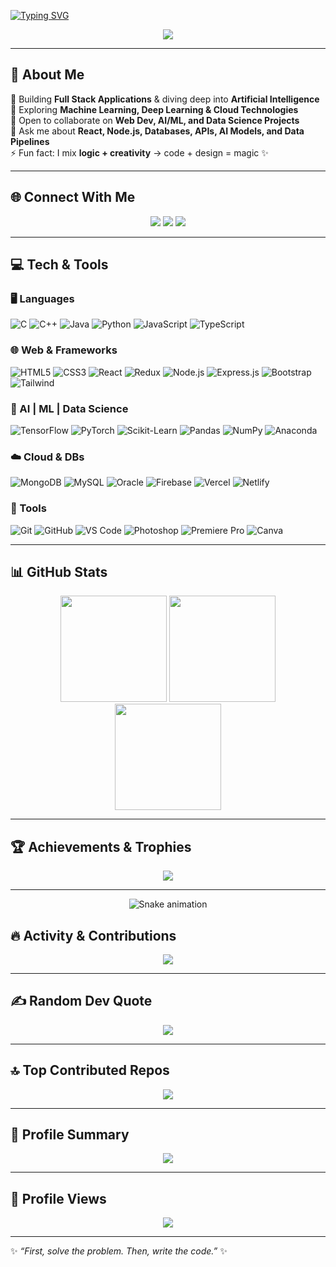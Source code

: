 <!-- =============================== -->
<!-- 🚀 YOGESH SINGH MEHRA - README 🚀 -->
<!-- =============================== -->

<!-- 🎨 Banner -->

[![Typing SVG](https://readme-typing-svg.demolab.com?font=Fira+Code&size=18&duration=1750&pause=1000&color=6EB891&background=FF141400&width=435&lines=Hey+there!+M0dule2Master64+here;Welcome+to+my+github+readme!;I+luv+to+code;HMTL%2C+Python+and+JS+wizard.;always+wishing+everyone+a+great+day+%3AD;Learn+Python+code+its+easy.🤡)](https://git.io/typing-svg)
<p align="center">
  <img src="https://capsule-render.vercel.app/api?type=waving&color=gradient&height=250&section=header&text=YOGESH%20SINGH%20MEHRA&fontSize=45&fontAlignY=35&animation=fadeIn&desc=🚀%20Full%20Stack%20Dev%20|%20🤖%20AI%20&%20ML%20Enthusiast%20|%20📊%20Data%20Science%20Explorer&descSize=20&descAlignY=55" />
</p>

---

## 💫 About Me  
🔭 Building **Full Stack Applications** & diving deep into **Artificial Intelligence**  
🌱 Exploring **Machine Learning, Deep Learning & Cloud Technologies**  
👯 Open to collaborate on **Web Dev, AI/ML, and Data Science Projects**  
💬 Ask me about **React, Node.js, Databases, APIs, AI Models, and Data Pipelines**  
⚡ Fun fact: I mix **logic + creativity** → code + design = magic ✨  

---

## 🌐 Connect With Me  
<p align="center">
<a href="mailto:yogeshmehra2509@gmail.com"><img src="https://img.shields.io/badge/Email-D14836?logo=gmail&logoColor=white&style=for-the-badge" /></a>
<a href="https://www.linkedin.com/in/yogesh-singh-mehra-7383ba251"><img src="https://img.shields.io/badge/LinkedIn-%230077B5.svg?logo=linkedin&logoColor=white&style=for-the-badge" /></a>
<a href="https://github.com/Yogeshmehra8475"><img src="https://img.shields.io/badge/GitHub-181717.svg?logo=github&logoColor=white&style=for-the-badge" /></a>
</p>

---

## 💻 Tech & Tools  

### 🖥️ Languages  
![C](https://img.shields.io/badge/C-00599C?style=for-the-badge&logo=c&logoColor=white)
![C++](https://img.shields.io/badge/C++-00427E?style=for-the-badge&logo=c%2B%2B&logoColor=white)
![Java](https://img.shields.io/badge/Java-F89820?style=for-the-badge&logo=java&logoColor=white)
![Python](https://img.shields.io/badge/Python-3670A0?style=for-the-badge&logo=python&logoColor=ffdd54)
![JavaScript](https://img.shields.io/badge/JavaScript-F7E018?style=for-the-badge&logo=javascript&logoColor=black)
![TypeScript](https://img.shields.io/badge/TypeScript-3178C6?style=for-the-badge&logo=typescript&logoColor=white)

### 🌐 Web & Frameworks  
![HTML5](https://img.shields.io/badge/HTML5-E34F26?style=for-the-badge&logo=html5&logoColor=white)
![CSS3](https://img.shields.io/badge/CSS3-264de4?style=for-the-badge&logo=css3&logoColor=white)
![React](https://img.shields.io/badge/React-20232A?style=for-the-badge&logo=react&logoColor=61DAFB)
![Redux](https://img.shields.io/badge/Redux-764abc?style=for-the-badge&logo=redux&logoColor=white)
![Node.js](https://img.shields.io/badge/Node.js-43853d?style=for-the-badge&logo=node-dot-js&logoColor=white)
![Express.js](https://img.shields.io/badge/Express.js-404D59?style=for-the-badge)
![Bootstrap](https://img.shields.io/badge/Bootstrap-563D7C?style=for-the-badge&logo=bootstrap&logoColor=white)
![Tailwind](https://img.shields.io/badge/Tailwind_CSS-38B2AC?style=for-the-badge&logo=tailwind-css&logoColor=white)

### 🧠 AI | ML | Data Science  
![TensorFlow](https://img.shields.io/badge/TensorFlow-FF6F00?style=for-the-badge&logo=Tensorflow&logoColor=white)
![PyTorch](https://img.shields.io/badge/PyTorch-EE4C2C?style=for-the-badge&logo=pytorch&logoColor=white)
![Scikit-Learn](https://img.shields.io/badge/Scikit--Learn-F7931E?style=for-the-badge&logo=scikitlearn&logoColor=white)
![Pandas](https://img.shields.io/badge/Pandas-150458?style=for-the-badge&logo=pandas&logoColor=white)
![NumPy](https://img.shields.io/badge/Numpy-013243?style=for-the-badge&logo=numpy&logoColor=white)
![Anaconda](https://img.shields.io/badge/Anaconda-44A833?style=for-the-badge&logo=anaconda&logoColor=white)

### ☁️ Cloud & DBs  
![MongoDB](https://img.shields.io/badge/MongoDB-4EA94B?style=for-the-badge&logo=mongodb&logoColor=white)
![MySQL](https://img.shields.io/badge/MySQL-005C84?style=for-the-badge&logo=mysql&logoColor=white)
![Oracle](https://img.shields.io/badge/Oracle-F80000?style=for-the-badge&logo=oracle&logoColor=white)
![Firebase](https://img.shields.io/badge/Firebase-ffca28?style=for-the-badge&logo=firebase&logoColor=black)
![Vercel](https://img.shields.io/badge/Vercel-000000?style=for-the-badge&logo=vercel&logoColor=white)
![Netlify](https://img.shields.io/badge/Netlify-00C7B7?style=for-the-badge&logo=netlify&logoColor=white)

### 🎨 Tools  
![Git](https://img.shields.io/badge/Git-F05033?style=for-the-badge&logo=git&logoColor=white)
![GitHub](https://img.shields.io/badge/GitHub-181717?style=for-the-badge&logo=github&logoColor=white)
![VS Code](https://img.shields.io/badge/VS%20Code-0078d7?style=for-the-badge&logo=visual-studio-code&logoColor=white)
![Photoshop](https://img.shields.io/badge/Adobe%20Photoshop-31A8FF?style=for-the-badge&logo=Adobe%20Photoshop&logoColor=white)
![Premiere Pro](https://img.shields.io/badge/Adobe%20Premiere%20Pro-9999FF?style=for-the-badge&logo=Adobe%20Premiere%20Pro&logoColor=white)
![Canva](https://img.shields.io/badge/Canva-00C4CC?style=for-the-badge&logo=Canva&logoColor=white)

---

## 📊 GitHub Stats  
<p align="center">
<img src="https://github-readme-stats.vercel.app/api?username=Yogeshmehra8475&theme=tokyonight&hide_border=false&include_all_commits=true&count_private=true" height="170px"/>
<img src="https://nirzak-streak-stats.vercel.app/?user=Yogeshmehra8475&theme=tokyonight&hide_border=false" height="170px"/>
<img src="https://github-readme-stats.vercel.app/api/top-langs/?username=Yogeshmehra8475&theme=tokyonight&hide_border=false&layout=compact&langs_count=12" height="170px"/>
</p>

---

## 🏆 Achievements & Trophies  
<p align="center">
<img src="https://github-profile-trophy.vercel.app/?username=Yogeshmehra8475&theme=radical&no-frame=false&no-bg=true&margin-w=8" />
</p>

---


<!-- Snake Game Repo View -->

<div align="center">
  <img src="https://profile-readme-generator.com/assets/snake.svg" alt="Snake animation" />
</div>


## 🔥 Activity & Contributions  
<p align="center">
<img src="https://github-readme-activity-graph.vercel.app/graph?username=Yogeshmehra8475&theme=react-dark&hide_border=true&bg_color=0D1117&color=58A6FF&line=58A6FF&point=FFFFFF" />
</p>

---

## ✍️ Random Dev Quote  
<p align="center">
<img src="https://quotes-github-readme.vercel.app/api?type=vertical&theme=radical" />
</p>

---

## 🔝 Top Contributed Repos  
<p align="center">
<img src="https://github-contributor-stats.vercel.app/api?username=Yogeshmehra8475&limit=5&theme=dark&combine_all_yearly_contributions=true" />
</p>

---

## 📌 Profile Summary  
<p align="center">
<img src="http://github-profile-summary-cards.vercel.app/api/cards/profile-details?username=Yogeshmehra8475&theme=radical" />
</p>

---

## 👀 Profile Views  
<p align="center">
<img src="https://komarev.com/ghpvc/?username=Yogeshmehra8475&label=Profile%20Views&color=blueviolet&style=for-the-badge" />
</p>

---

✨ _“First, solve the problem. Then, write the code.”_ ✨  
